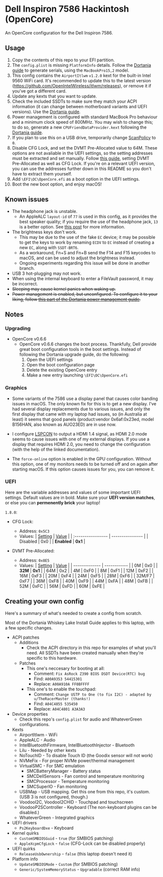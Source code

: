 # Dell Inspiron 7586 Hackintosh (OpenCore)

An OpenCore configuration for the Dell Inspiron 7586.

## Usage

1. Copy the contents of this repo to your EFI partition.
2. The `config.plist` is missing `PlatformInfo` details. Follow the [Dortania guide](https://dortania.github.io/OpenCore-Install-Guide/config-laptop.plist/coffee-lake.html#platforminfo) to generate serials, using the `MacBookPro15,2` model.
3. This config contains the `AirportItlwm` `v1.2.0` kext for the built-in Intel 9560 WiFi card. It's recommended to update this to the latest version (https://github.com/OpenIntelWireless/itlwm/releases), or remove it if you've got a different card.
4. Update any kexts that you want to update.
5. Check the included SSDTs to make sure they match your ACPI information (it can change between motherboard variants and UEFI versions). Use the [Dortania guide](https://dortania.github.io/Getting-Started-With-ACPI/).
6. Power management is configured with standard MacBook Pro behaviour and a minimum clock speed of 800MHz. You may wish to change this; to do so, generate a new `CPUFriendDataProvider.kext` following the [Dortania guide](https://dortania.github.io/OpenCore-Post-Install/universal/pm.html#using-cpu-friend).
7. If you plan to use this on a USB drive, temporarily change [ScanPolicy](https://dortania.github.io/OpenCore-Install-Guide/config-laptop.plist/coffee-lake.html#security) to `0`.
8. Disable CFG Lock, and set the DVMT Pre-Allocated value to 64M. These options are not avaliable in the UEFI settings, so the setting addresses must be extracted and set manually.
   Follow [this guide](https://github.com/dreamwhite/bios-extraction-guide/tree/master/Dell), setting DVMT Pre-Allocated as well as CFG Lock. If you're on a relevant UEFI version, you can use the addresses further down in this README so you don't have to extract them yourself.
9. Add `\EFI\OC\OpenCore.efi` as a boot option in the UEFI settings.
10. Boot the new boot option, and enjoy macOS!

## Known issues

- The headphone jack is unstable.
  - An AppleALC `layout-id` of `77` is used in this config, as it provides the best speaker quality; if you require the use of the headphone jack, `13` is a better option. See [this post](https://www.tonymacx86.com/threads/dell-inspiron-7586-i7-8565u-intel-uhd-620.277104/page-15#post-2178929) for more information.
- The brightness keys don't work.
  - This may be due to the use of the fake `EC` device; it may be possible to get the keys to work by renaming `ECDV` to `EC` instead of creating a new `EC`, along with `SSDT-BRT6`.
  - As a workaround, Fn+S and Fn+B send the F14 and F15 keycodes to macOS, and can be used to adjust the brightness instead.
  - Ongoing experiments regarding this issue will be done in another branch.
- USB 3 hot-plugging may not work.
- When using the internal keyboard to enter a FileVault password, it may be incorrect.
- ~~Sleeping may cause kernel panics when waking up.~~
- ~~Power management is enabled, but unconfigured. To configure it to your liking, follow [this part of the Dortania power management guide](https://dortania.github.io/OpenCore-Post-Install/universal/pm.html#using-cpu-friend).~~

## Notes

### Upgrading

- OpenCore v0.6.6
  - OpenCore v0.6.6 changes the boot process. Thankfully, Dell provide great boot configuration tools in the boot settings. Instead of following the Dortania upgrade guide, do the following:
    1. Open the UEFI settings
    2. Open the boot configuration page
    3. Delete the existing OpenCore entry
    4. Make a new entry launching `\EFI\OC\OpenCore.efi`

### Graphics

- Some variants of the 7586 use a display panel that causes color banding issues in macOS. The only known fix for this is to get a new display. I've had several display replacements due to various issues, and only the first display that came with my laptop had issues, so (in Australia at least) it seems that good panels (product:vendor 0x6af:0x23ed, model B156HAN, also known as AUO23ED) are in use now.

- I configure [LSPCON](https://github.com/acidanthera/WhateverGreen/blob/master/Manual/FAQ.IntelHD.en.md#lspcon-driver-support-to-enable-displayport-to-hdmi-20-output-on-igpu) to output a HDMI 1.4 signal, as HDMI 2.0 mode seems to cause issues with one of my external displays. If you use a display that requires HDMI 2.0, you need to change the configuration (with the help of the linked documentation).
- The `force-online` option is enabled in the GPU configuration. Without this option, one of my monitors needs to be turned off and on again after starting macOS. If this option causes issues for you, you can remove it.

### UEFI

Here are the variable addresses and values of some important UEFI settings. Default values are in bold. Make sure your **UEFI version matches**, or else you can **permenently brick** your laptop!

`1.8.0`:

- CFG Lock:
  - Address: `0x5C3`
  - Values:
    | <u>Setting</u> | <u>Value</u> |
    | :----------------- | ---------------- |
    | Disabled | 0x0 |
    | **Enabled**        | **0x1**          |
    
  
- DVMT Pre-Allocated:
  - Address: `0x8E5`
  - Values:
    | <u>Setting</u> | <u>Value</u> |
    | -------------- | ------------ |
    | 0M             | 0x0          |
    | **32M**        | **0x1**      |
    | 64M            | 0x2          |
    | 4M             | 0xF0         |
    | 8M             | 0xF1         |
    | 12M            | 0xF2         |
    | 16M            | 0xF3         |
    | 20M            | 0xF4         |
    | 24M            | 0xF5         |
    | 28M            | 0xF6         |
    | 32M/F7         | 0xF7         |
    | 36M            | 0xF8         |
    | 40M            | 0xF9         |
    | 44M            | 0xFA         |
    | 48M            | 0xFB         |
    | 52M            | 0xFC         |
    | 56M            | 0xFD         |
    | 60M            | 0xFE         |

## Creating your own config

Here's a summary of what's needed to create a config from scratch.

Most of the Dortania Whiskey Lake Install Guide applies to this laptop, with a few specific changes.

- ACPI patches
  - Additions
    - Check the ACPI directory in this repo for examples of what you'll need. All SSDTs have been created manually when they're specific to this hardware.
  - Patches
    - This one's neccesary for booting at all:
      - Comment: `Fix AsRock Z390 BIOS DSDT Device(RTC) bug`
      - Find: `A00A9353 54415301`
      - Replace: `A00A910A FF0BFFFF`
    - This one's to enable the touchpad:
      - Comment: `Change USTP to One (to fix I2C) - adapted by u/TheRacerMaster (thanks!)`
      - Find: `A04C4855 535450`
      - Replace: `A04C4801 A3A3A3`
- Device properties
  - Check this repo's `config.plist` for audio and WhateverGreen configurations.
- Kexts
  - AirportItlwm - WiFi
  - AppleALC - Audio
  - IntelBluetoothFirmware, IntelBluetoothInjector - Bluetooth
  - Lilu - Needed by other kexts
  - NoTouchID - To disable Touch ID (the Goodix sensor will not work)
  - NVMeFix - For proper NVMe power/thermal management
  - VirtualSMC - For SMC emulation
    - SMCBatteryManager - Battery status
    - SMCDellSensors - Fan control and temperature monitoring
    - SMCProcessor - Temperature monitoring
    - SMCSuperIO - Fan monitoring
  - USBMap - USB mapping. Get this one from this repo, it's custom. (USB 3 is not configured, though.)
  - VoodooI2C, VoodooI2CHID - Touchpad and touchscreen
  - VoodooP2SController - Keyboard (The non-keyboard plugins can be disabled.)
  - WhateverGreen - Integrated graphics
- UEFI drivers
  - `Ps2KeyboardDxe` - Keyboard
- Kernel quirks
  - `CustomSMBIOSGuid` - `true` (for SMBIOS patching)
  - `AppleXcpmCfgLock` - `false` (CFG-Lock can be disabled properly)
- UEFI quirks
  - `ReleaseUsbOwnership` - `false` (this laptop doesn't need it)
- Platform info
  - `UpdateSMBIOSMode` - `Custom` (for SMBIOS patching)
  - `Generic/SystemMemoryStatus` - `Upgradable` (correct RAM info)